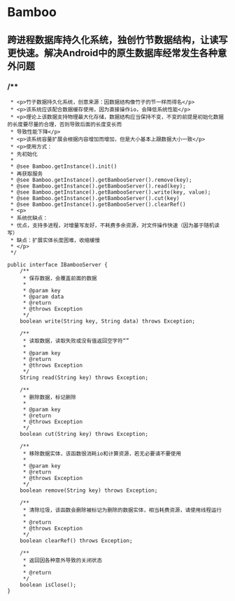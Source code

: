 # Bamboo
## 跨进程数据库持久化系统，独创竹节数据结构，让读写更快速。解决Android中的原生数据库经常发生各种意外问题

###  /**
     * <p>竹子数据持久化系统，创意来源：因数据结构像竹子的节一样而得名</p>
     * <p>该系统应该配合数据缓存使用，因为直接操作io，会降低系统性能</p>
     * <p>理论上该数据支持物理最大化存储，数据结构应当保持不变，不变的前提是初始化数据的长度要尽量的合理，否则导致后面的长度变长而
     * 导致性能下降</p>
     * <p>该系统容量扩展会根据内容增加而增加，但是大小基本上跟数据大小一致</p>
     * <p>使用方式：
     * 先初始化
     *
     * @see Bamboo.getInstance().init()
     * 再获取服务
     * @see Bamboo.getInstance().getBambooServer().remove(key);
     * @see Bamboo.getInstance().getBambooServer().read(key);
     * @see Bamboo.getInstance().getBambooServer().write(key, value);
     * @see Bamboo.getInstance().getBambooServer().cut(key)
     * @see Bamboo.getInstance().getBambooServer().clearRef()
     * <p>
     * 系统优缺点：
     * 优点，支持多进程，对增量写友好，不耗费多余资源，对文件操作快速（因为基于随机读写）
     * 缺点：扩展实体长度困难，收缩缓慢
     * </p>
     */

```
public interface IBambooServer {
    /**
     * 保存数据，会覆盖前面的数据
     *
     * @param key
     * @param data
     * @return
     * @throws Exception
     */
    boolean write(String key, String data) throws Exception;

    /**
     * 读取数据，读取失败或没有值返回空字符“”
     *
     * @param key
     * @return
     * @throws Exception
     */
    String read(String key) throws Exception;

    /**
     * 删除数据，标记删除
     *
     * @param key
     * @return
     * @throws Exception
     */
    boolean cut(String key) throws Exception;

    /**
     * 移除数据实体，该函数很消耗io和计算资源，若无必要请不要使用
     *
     * @param key
     * @return
     * @throws Exception
     */
    boolean remove(String key) throws Exception;

    /**
     * 清除垃圾，该函数会删除被标记为删除的数据实体，相当耗费资源，请使用线程运行
     *
     * @return
     * @throws Exception
     */
    boolean clearRef() throws Exception;

    /**
     * 返回因各种意外导致的关闭状态
     *
     * @return
     */
    boolean isClose();
}
```